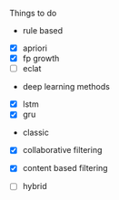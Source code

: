 Things to do
- rule based
- [x] apriori
- [x] fp growth
- [ ] eclat
- deep learning methods
- [x] lstm
- [x] gru
- classic
- [x] collaborative filtering
- [x] content based filtering
- [ ] hybrid
 
